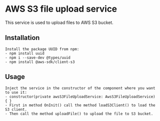 AWS S3 file upload service
=======================
This service is used to upload files to AWS S3 bucket.

## Installation
```
Install the package UUID from npm: 
- npm install uuid
- npm i --save-dev @types/uuid
- npm install @aws-sdk/client-s3
```

## Usage
```
Inject the service in the constructor of the component where you want to use it:
- constructor(private awsS3FileUploadService: AwsS3FileUploadService) { }
- First in method OnInit() call the method loadS3Client() to load the S3 client.
- Then call the method uploadFile() to upload the file to S3 bucket.
```

